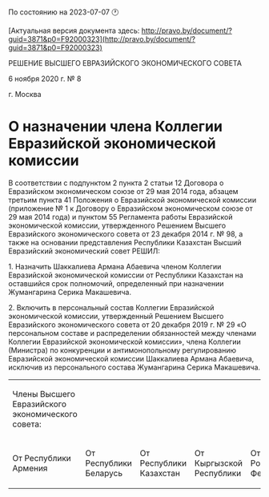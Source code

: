 По состоянию на 2023-07-07 &#x1F550;

[Актуальная версия документа здесь: http://pravo.by/document/?guid=3871&p0=F92000323](http://pravo.by/document/?guid=3871&p0=F92000323)

<p>РЕШЕНИЕ ВЫСШЕГО ЕВРАЗИЙСКОГО ЭКОНОМИЧЕСКОГО СОВЕТА</p>
<p>6 ноября 2020 г. № 8</p>
<p>г. Москва</p>
<h1>О назначении члена Коллегии Евразийской экономической комиссии</h1>
<p>В соответствии с подпунктом 2 пункта 2 статьи 12 Договора о Евразийском экономическом союзе от 29 мая 2014 года, абзацем третьим пункта 41 Положения о Евразийской экономической комиссии (приложение № 1 к Договору о Евразийском экономическом союзе от 29 мая 2014 года) и пунктом 55 Регламента работы Евразийской экономической комиссии, утвержденного Решением Высшего Евразийского экономического совета от 23 декабря 2014 г. № 98, а также на основании представления Республики Казахстан Высший Евразийский экономический совет РЕШИЛ:</p>
<p>1. Назначить Шаккалиева Армана Абаевича членом Коллегии Евразийской экономической комиссии от Республики Казахстан на оставшийся срок полномочий, определенный при назначении Жумангарина Серика Макашевича.</p>
<p>2. Включить в персональный состав Коллегии Евразийской экономической комиссии, утвержденный Решением Высшего Евразийского экономического совета от 20 декабря 2019 г. № 29 «О персональном составе и распределении обязанностей между членами Коллегии Евразийской экономической комиссии», члена Коллегии (Министра) по конкуренции и антимонопольному регулированию Евразийской экономической комиссии Шаккалиева Армана Абаевича, исключив из персонального состава Жумангарина Серика Макашевича.</p>
<p></p>
<table>
<tr><td><p>Члены Высшего Евразийского экономического совета:</p></td></tr>
<tr>
<td><p>От Республики Армения</p></td>
<td><p>От Республики Беларусь</p></td>
<td><p>От Республики Казахстан</p></td>
<td><p>От Кыргызской Республики</p></td>
<td><p>От Российской Федерации</p></td>
</tr>
</table>
<p></p>
